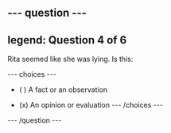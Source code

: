 --- question ---
---
legend: Question 4 of 6
---

Rita seemed like she was lying. Is this:

--- choices ---
- ( ) A fact or an observation

- (x) An opinion or evaluation
--- /choices ---

--- /question ---
